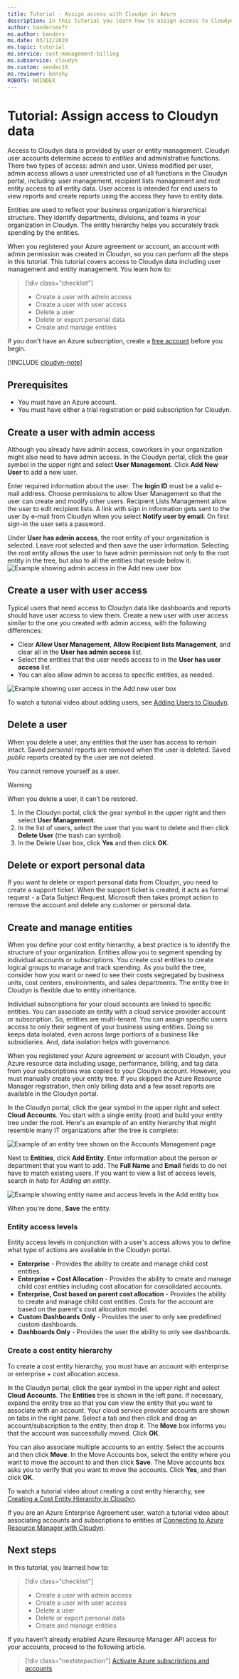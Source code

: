 ```yaml
---
title: Tutorial - Assign access with Cloudyn in Azure
description: In this tutorial you learn how to assign access to Cloudyn data with user accounts that define access levels to entities.
author: bandersmsft
ms.author: banders
ms.date: 03/12/2020
ms.topic: tutorial
ms.service: cost-management-billing
ms.subservice: cloudyn
ms.custom: seodec18
ms.reviewer: benshy
ROBOTS: NOINDEX
---
```



# Tutorial: Assign access to Cloudyn data

Access to Cloudyn data is provided by user or entity management. Cloudyn user accounts determine access to *entities* and administrative functions. There two types of access: admin and user. Unless modified per user, admin access allows a user unrestricted use of all functions in the Cloudyn portal, including: user management, recipient lists management and root entity access to all entity data. User access is intended for end users to view reports and create reports using the access they have to entity data.

Entities are used to reflect your business organization's hierarchical structure. They identify departments, divisions, and teams in your organization in Cloudyn. The entity hierarchy helps you accurately track spending by the entities.

When you registered your Azure agreement or account, an account with admin permission was created in Cloudyn, so you can perform all the steps in this tutorial. This tutorial covers access to Cloudyn data including  user management and entity management. You learn how to:

> [!div class="checklist"]
> * Create a user with admin access
> * Create a user with user access
> * Delete a user
> * Delete or export personal data
> * Create and manage entities


If you don't have an Azure subscription, create a  [free account](https://azure.microsoft.com/free/?WT.mc_id=A261C142F) before you begin.

[!INCLUDE [cloudyn-note](../../../includes/cloudyn-note.md)]

## Prerequisites

- You must have an Azure account.
- You must have either a trial registration or paid subscription for Cloudyn.

## Create a user with admin access

Although you already have admin access, coworkers in your organization might also need to have admin access. In the Cloudyn portal, click the gear symbol in the upper right and select **User Management**. Click **Add New User** to add a new user.

Enter required information about the user. The **login ID** must be a valid e-mail address. Choose permissions to allow User Management so that the user can create and modify other users. Recipient Lists Management allow the user to edit recipient lists. A link with sign in information gets sent to the user by e-mail from Cloudyn when you select **Notify user by email**. On first sign-in the user sets a password.

Under **User has admin access**, the root entity of your organization is selected. Leave root selected and then save the user information. Selecting the root entity allows the user to have admin permission not only to the root entity in the tree, but also to all the entities that reside below it.  
  ![Example showing admin access in the Add new user box](./media/tutorial-user-access/new-admin-access.png)

## Create a user with user access
Typical users that need access to Cloudyn data like dashboards and reports should have user access to view them. Create a new user with user access similar to the one you created with admin access, with the following differences:

- Clear **Allow User Management**, **Allow Recipient lists Management**, and clear all in the **User has admin access** list.
- Select the entities that the user needs access to in the **User has user access** list.
- You can also allow admin to access to specific entities, as needed.

![Example showing user access in the Add new user box](./media/tutorial-user-access/new-user-access.png)

To watch a tutorial video about adding users, see [Adding Users to Cloudyn](https://youtu.be/Nzn7GLahx30).

## Delete a user

When you delete a user, any entities that the user has access to remain intact. Saved *personal* reports are removed when the user is deleted. Saved *public* reports created by the user are not deleted.

You cannot remove yourself as a user.

> [!WARNING]
> When you delete a user, it can't be restored.

1.    In the Cloudyn portal, click the gear symbol in the upper right and then select **User Management**.
2.    In the list of users, select the user that you want to delete and then click **Delete User** (the trash can symbol).
3.    In the Delete User box, click **Yes** and then click **OK**.


## Delete or export personal data

If you want to delete or export personal data from Cloudyn, you need to create a support ticket. When the support ticket is created, it acts as formal request - a Data Subject Request. Microsoft then takes prompt action to remove the account and delete any customer or personal data.

## Create and manage entities

When you define your cost entity hierarchy, a best practice is to identify the structure of your organization. Entities allow you to segment spending by individual accounts or subscriptions. You create cost entities to create logical groups to manage and track spending. As you build the tree, consider how you want or need to see their costs segregated by business units, cost centers, environments, and sales departments. The entity tree in Cloudyn is flexible due to entity inheritance.

Individual subscriptions for your cloud accounts are linked to specific entities. You can associate an entity with a cloud service provider account or subscription. So, entities are multi-tenant. You can assign specific users access to only their segment of your business using entities. Doing so keeps data isolated, even across large portions of a business like subsidiaries. And, data isolation helps with governance.  

When you registered your Azure agreement or account with Cloudyn, your Azure resource data including usage, performance, billing, and tag data from your subscriptions was copied to your Cloudyn account. However, you must manually create your entity tree. If you skipped the Azure Resource Manager registration, then only billing data and a few asset reports are available in the Cloudyn portal.

In the Cloudyn portal, click the gear symbol in the upper right and select **Cloud Accounts**. You start with a single entity (root) and build your entity tree under the root. Here's an example of an entity hierarchy that might resemble many IT organizations after the tree is complete:

![Example of an entity tree shown on the Accounts Management page](./media/tutorial-user-access/entity-tree.png)

Next to **Entities**, click **Add Entity**. Enter information about the person or department that you want to add. The **Full Name** and **Email** fields to do not have to match existing users. If you want to view a list of access levels, search in help for *Adding an entity*.

![Example showing entity name and access levels in the Add entity box](./media/tutorial-user-access/add-entity.png)

When you're done, **Save** the entity.

### Entity access levels

Entity access levels in conjunction with a user's access allows you to define what type of actions are available in the Cloudyn portal.

- **Enterprise** - Provides the ability to create and manage child cost entities.
- **Enterprise + Cost Allocation** - Provides the ability to create and manage child cost entities including cost allocation for consolidated accounts.
- **Enterprise, Cost based on parent cost allocation** - Provides the ability to create and manage child cost entities. Costs for the account are based on the parent's cost allocation model.
- **Custom Dashboards Only** - Provides the user to only see predefined custom dashboards.
- **Dashboards Only** - Provides the user the ability to only see dashboards.

### Create a cost entity hierarchy

To create a cost entity hierarchy, you must have an account with enterprise or enterprise + cost allocation access.

In the Cloudyn portal, click the gear symbol in the upper right and select  **Cloud Accounts**. The **Entities** tree is shown in the left pane. If necessary, expand the entity tree so that you can view the entity that you want to associate with an account.  Your cloud service provider accounts are shown on tabs in the right pane. Select a tab and then click and drag an account/subscription to the entity, then drop it. The **Move** box informs you that the account was successfully moved. Click **OK**.

You can also associate multiple accounts to an entity. Select the accounts and then click **Move**. In the Move Accounts box, select the entity where you want to move the account to and then click **Save**. The Move accounts box asks you to verify that you want to move the accounts. Click **Yes**, and then click **OK**.

To watch a tutorial video about creating a cost entity hierarchy, see [Creating a Cost Entity Hierarchy in Cloudyn](https://youtu.be/dAd9G7u0FmU).

If you are an Azure Enterprise Agreement user, watch a tutorial video about associating accounts and subscriptions to entities at [Connecting to Azure Resource Manager with Cloudyn](https://youtu.be/oCIwvfBB6kk).

## Next steps

In this tutorial, you learned how to:

> [!div class="checklist"]
> * Create a user with admin access
> * Create a user with user access
> * Delete a user
> * Delete or export personal data
> * Create and manage entities


If you haven't already enabled Azure Resource Manager API access for your accounts, proceed to the following article.

> [!div class="nextstepaction"]
> [Activate Azure subscriptions and accounts](./activate-subs-accounts.md)